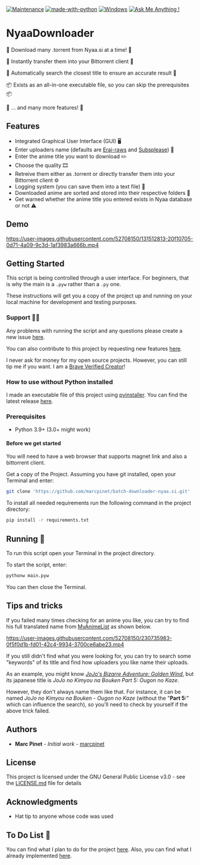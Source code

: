 [![Maintenance](https://img.shields.io/badge/Maintained%3F-yes-green.svg)](https://GitHub.com/Naereen/StrapDown.js/graphs/commit-activity) [![made-with-python](https://img.shields.io/badge/Made%20with-Python-1f425f.svg)](https://www.python.org/) [![Windows](https://svgshare.com/i/ZhY.svg)](https://svgshare.com/i/ZhY.svg) [![Ask Me Anything !](https://img.shields.io/badge/Ask%20me-anything-1abc9c.svg)](https://GitHub.com/Naereen/ama)

# NyaaDownloader

🚀 Download many .torrent from Nyaa.si at a time! 🚀

🔌 Instantly transfer them into your Bittorrent client 🔌

🔎 Automatically search the closest title to ensure an accurate result 🔎

📦 Exists as an all-in-one executable file, so you can skip the prerequisites 📦

🧾 ... and many more features! 🧾

## Features

* Integrated Graphical User Interface (GUI) 🖥
* Enter uploaders name (defaults are [Erai-raws](https://www.erai-raws.info/) and [Subsplease](https://subsplease.org/)) 🤖
* Enter the anime title you want to download ✏️
* Choose the quality 🎞
* Retreive them either as .torrent or directly transfer them into your Bittorrent client ⚙️
* Logging system (you can save them into a text file) 📝
* Downloaded anime are sorted and stored into their respective folders 📁
* Get warned whether the anime title you entered exists in Nyaa database or not ⚠️

## Demo

https://user-images.githubusercontent.com/52708150/131512813-20f10705-0d71-4a09-9c3d-1af3983a666b.mp4

## Getting Started

This script is being controlled through a user interface. 
For beginners, that is why the main is a `.pyw` rather than a `.py` one.

These instructions will get you a copy of the project up and running on your local machine for development and testing purposes.

### Support 👨‍💻

Any problems with running the script and any questions please create a new issue [here](https://github.com/marcpinet/batch-downloader-nyaa.si/issues/new?assignees=&labels=&template=bug_report.md&title=).

You can also contribute to this project by requesting new features [here](https://github.com/marcpinet/batch-downloader-nyaa.si/issues/new?assignees=&labels=&template=feature_request.md&title=).

I never ask for money for my open source projects. However, you can still tip me if you want.
I am a [Brave Verified Creator](https://i.imgur.com/fOUfdM5.png)!

### How to use without Python installed

I made an executable file of this project using [pyinstaller](https://github.com/pyinstaller/pyinstaller).
You can find the latest release [here](https://github.com/marcpinet/batch-downloader-nyaa.si/releases/latest).

### Prerequisites

* Python 3.9+ (3.0+ might work)

#### Before we get started

You will need to have a web browser that supports magnet link and also a bittorrent client.

Get a copy of the Project. Assuming you have git installed, open your Terminal and enter:

```bash
git clone 'https://github.com/marcpinet/batch-downloader-nyaa.si.git'
```

To install all needed requirements run the following command in the project directory:

```bash
pip install -r requirements.txt
```

## Running 🏃

To run this script open your Terminal in the project directory.

To start the script, enter:

```bash
pythonw main.pyw
```

You can then close the Terminal.

## Tips and tricks

If you failed many times checking for an anime you like, you can try to find his full translated name from [MyAnimeList](https://myanimelist.net) as shown below.

https://user-images.githubusercontent.com/52708150/230735983-0f5f0d1b-fd01-42c4-9934-3700ce6abe23.mp4

If you still didn't find what you were looking for, you can try to search some "keywords" of its title and find how uploaders you like name their uploads.

As an example, you might know *[JoJo's Bizarre Adventure: Golden Wind](https://myanimelist.net/anime/37991/JoJo_no_Kimyou_na_Bouken_Part_5__Ougon_no_Kaze?q=jojo&cat=anime)*, but its japanese title is *JoJo no Kimyou na Bouken Part 5: Ougon no Kaze*.

However, they don't always name them like that. For instance, it can be named *JoJo no Kimyou na Bouken - Ougon no Kaze* (without the "**Part 5:**" which can influence the search), so you'll need to check by yourself if the above trick failed.

## Authors

* **Marc Pinet** - *Initial work* - [marcpinet](https://github.com/marcpinet)

## License

This project is licensed under the GNU General Public License v3.0 - see the [LICENSE.md](LICENSE.md) file for details

## Acknowledgments

* Hat tip to anyone whose code was used

## To Do List 📝

You can find what I plan to do for the project [here](https://github.com/marcpinet/batch-downloader-nyaa.si/projects).
Also, you can find what I already implemented [here](https://github.com/marcpinet/batch-downloader-nyaa.si/projects?query=is%3Aclosed).



